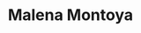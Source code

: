 ---
title: Malena Montoya
collection: members
layout: member_fr.html
image: Malena Montoya.jpg
url: malena-montoya
---